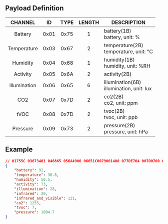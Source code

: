 ## Payload Definition

|   CHANNEL    |  ID  | TYPE | LENGTH | DESCRIPTION                                  |
| :----------: | :--: | :--: | :----: | -------------------------------------------- |
|   Battery    | 0x01 | 0x75 |   1    | battery(1B)<br/>battery, unit: %             |
| Temperature  | 0x03 | 0x67 |   2    | temperature(2B)<br/>temperature, unit: ℃     |
|   Humidity   | 0x04 | 0x68 |   1    | humidity(1B)<br/>humidity, unit: %RH         |
|   Activity   | 0x05 | 0x6A |   2    | activity(2B)                                 |
| Illumination | 0x06 | 0x65 |   6    | illumination(6B)<br/>illumination, unit: lux |
|     CO2      | 0x07 | 0x7D |   2    | co2(2B)<br/>co2, unit: ppm                   |
|     tVOC     | 0x08 | 0x7D |   2    | tvoc(2B)<br/>tvoc, unit: ppb                 |
|   Pressure   | 0x09 | 0x73 |   2    | pressure(2B)<br/>pressure, unit: hPa         |

## Example

```json
// 01755C 03673401 046865 056A4900 06651C0079001400 077DE704 087D0700 09733F27
{
    "battery": 92,
    "temperature": 30.8,
    "humidity": 50.5,
    "activity": 73,
    "illumination": 28,
    "infrared": 20,
    "infrared_and_visible": 121,
    "co2": 1255,
    "tvoc": 7,
    "pressure": 1004.7
}
```